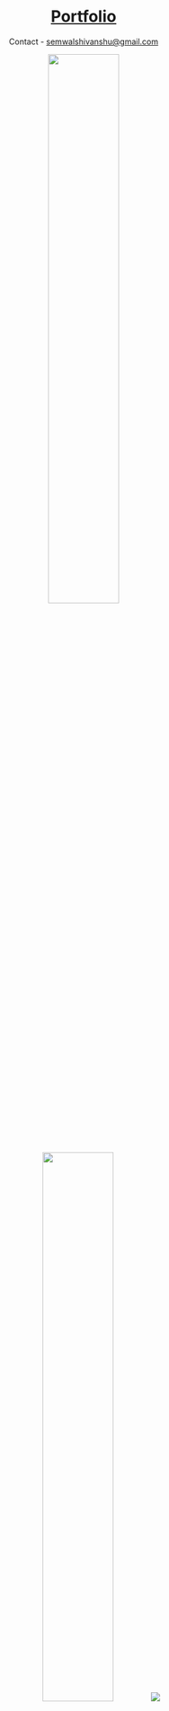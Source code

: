 <h1 align="center">
  <a href="https://shivanshu-semwal.github.io">Portfolio</a>
</h1>

<p align="center">
  Contact - <a href="mailto:semwalshivanshu@gmail.com">semwalshivanshu@gmail.com</a>
</p>

<p align="center">
  <img height="50%" width="auto" src ="https://github-readme-stats.vercel.app/api?username=TotoroCodingDojo&show_icons=true&count_private=true&theme=darcula&hide_border=true&hide=issues,contribs&bg_color=00000000">
  <img height="50%" width="auto" src ="https://github-readme-stats.vercel.app/api/top-langs/?username=TotoroCodingDojo&layout=compact&hide_border=true&theme=darcula&bg_color=00000000&langs_count=6&hide=jupyter%20notebook,tex,css,php">
  <img src ="https://github-readme-streak-stats.herokuapp.com?user=TotoroCodingDojo&theme=darcula&hide_border=true&background=FFFFFF00">
  <br>
</p>

---

> Computers are good at following instructions, but not at reading your mind. 
